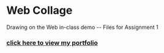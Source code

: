 # Web Collage
Drawing on the Web in-class demo -- Files for Assignment 1

### [click here to view my portfolio](https://i6.cims.nyu.edu/vz377/drawing)
